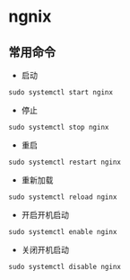 # ngnix

## 常用命令

- 启动

```
sudo systemctl start nginx
```

- 停止

```
sudo systemctl stop nginx
```

- 重启

```
sudo systemctl restart nginx
```

- 重新加载

```
sudo systemctl reload nginx
```

- 开启开机启动

```
sudo systemctl enable nginx
```

- 关闭开机启动

```
sudo systemctl disable nginx
```
